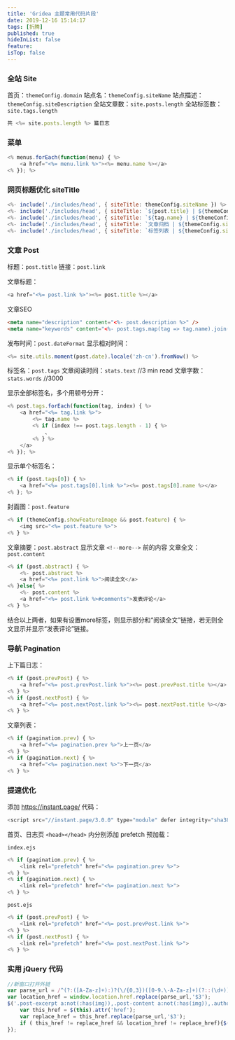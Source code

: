 ```yaml
---
title: 'Gridea 主题常用代码片段'
date: 2019-12-16 15:14:17
tags: [折腾]
published: true
hideInList: false
feature: 
isTop: false
---
```

### 全站 Site

首页：`themeConfig.domain`
站点名：`themeConfig.siteName`
站点描述：`themeConfig.siteDescription`
全站文章数：`site.posts.length`
全站标签数：`site.tags.length`

<!--more-->

```js
共 <%= site.posts.length %> 篇日志
```

### 菜单

```js
<% menus.forEach(function(menu) { %>
    <a href="<%= menu.link %>"><%= menu.name %></a>
<% }); %>
```

### 网页标题优化 siteTitle

```js
<%- include('./includes/head', { siteTitle: themeConfig.siteName }) %>
<%- include('./includes/head', { siteTitle: `${post.title} | ${themeConfig.siteName}` }) %>
<%- include('./includes/head', { siteTitle: `${tag.name} | ${themeConfig.siteName}` }) %>
<%- include('./includes/head', { siteTitle: `文章归档 | ${themeConfig.siteName}` }) %>
<%- include('./includes/head', { siteTitle: `标签列表 | ${themeConfig.siteName}` }) %>
```

### 文章 Post

标题：`post.title`
链接：`post.link`

文章标题：
```js
<a href="<%= post.link %>"><%= post.title %></a>
```

文章SEO

```html
<meta name="description" content="<%- post.description %>" />
<meta name="keywords" content="<%- post.tags.map(tag => tag.name).join(',') %>" />
```

发布时间：`post.dateFormat`
显示相对时间：

```js
<%= site.utils.moment(post.date).locale('zh-cn').fromNow() %>
```

标签名：`post.tags`
文章阅读时间：`stats.text` //3 min read
文章字数：`stats.words` //3000

显示全部标签名，多个用顿号分开：
```js
<% post.tags.forEach(function(tag, index) { %>
    <a href="<%= tag.link %>">
        <%= tag.name %>
        <% if (index !== post.tags.length - 1) { %>
            、
        <% } %>
    </a>
<% }); %>
```

显示单个标签名：
```js
<% if (post.tags[0]) { %>
    <a href="<%= post.tags[0].link %>"><%= post.tags[0].name %></a>
<% }; %>
```

封面图：`post.feature`
```js
<% if (themeConfig.showFeatureImage && post.feature) { %>
    <img src="<%= post.feature %>">
<% } %>
```

文章摘要：`post.abstract` 显示文章 `<!--more-->` 前的内容
文章全文：`post.content`

```js
<% if (post.abstract) { %>
    <%- post.abstract %>
    <a href="<%= post.link %>">阅读全文</a>
<% }else{ %>
    <%- post.content %>
    <a href="<%= post.link %>#comments">发表评论</a>
<% } %>
```
结合以上两者，如果有设置more标签，则显示部分和“阅读全文”链接，若无则全文显示并显示“发表评论”链接。

### 导航 Pagination

上下篇日志：
```js
<% if (post.prevPost) { %>
    <a href="<%= post.prevPost.link %>"><%= post.prevPost.title %></a>
<% } %>
<% if (post.nextPost) { %>
    <a href="<%= post.nextPost.link %>"><%= post.nextPost.title %></a>
<% } %>
```

文章列表：
```js
<% if (pagination.prev) { %>
    <a href="<%= pagination.prev %>">上一页</a>
<% } %>
<% if (pagination.next) { %>
    <a href="<%= pagination.next %>">下一页</a>
<% } %>
```

### 提速优化

添加 <https://instant.page/> 代码：

```js
<script src="//instant.page/3.0.0" type="module" defer integrity="sha384-OeDn4XE77tdHo8pGtE1apMPmAipjoxUQ++eeJa6EtJCfHlvijigWiJpD7VDPWXV1"></script>
```

首页、日志页 `<head></head>` 内分别添加 prefetch 预加载：

`index.ejs`
```js
<% if (pagination.prev) { %>
    <link rel="prefetch" href="<%= pagination.prev %>">
<% } %>
<% if (pagination.next) { %>
    <link rel="prefetch" href="<%= pagination.next %>">
<% } %>
```

`post.ejs`
```js
<% if (post.prevPost) { %>
    <link rel="prefetch" href="<%= post.prevPost.link %>">
<% } %>
<% if (post.nextPost) { %>
    <link rel="prefetch" href="<%= post.nextPost.link %>">
<% } %>
```

### 实用 jQuery 代码

```js
//新窗口打开外链
var parse_url = /^(?:([A-Za-z]+):)?(\/{0,3})([0-9.\-A-Za-z]+)(?::(\d+))?(?:\/([^?#]*))?(?:\?([^#]*))?(?:#(.*))?$/;
var location_href = window.location.href.replace(parse_url,'$3');
$('.post-excerpt a:not(:has(img)),.post-content a:not(:has(img)),.author-name a').hover(function() {
    var this_href = $(this).attr('href');
    var replace_href = this_href.replace(parse_url,'$3');
    if ( this_href != replace_href && location_href != replace_href){$(this).attr('target','_blank');}
});
```






